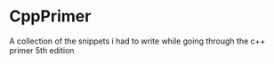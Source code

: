 # CppPrimer
A collection of the snippets i had to write while going through the c++ primer 5th edition
